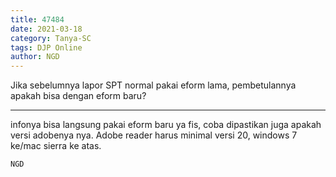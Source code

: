 ```yaml
---
title: 47484
date: 2021-03-18
category: Tanya-SC
tags: DJP Online
author: NGD
---
```


Jika sebelumnya lapor SPT normal pakai eform lama, pembetulannya apakah bisa dengan eform baru?

---

infonya bisa langsung pakai eform baru ya fis, coba dipastikan juga apakah versi adobenya nya. Adobe reader harus minimal versi 20, windows 7 ke/mac sierra ke atas.

`NGD`
